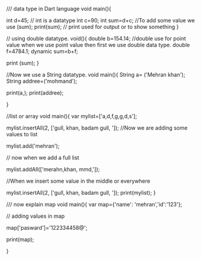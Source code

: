 
/// data type in Dart language
void main(){

  int d=45;         // int is a datatype
  int c=90;
  int sum=d+c;   //To add some value we use (sum);
  print(sum);        // print used for output or to show something
}


// using double datatype.
void(){
double b=154.14; //double use for point value when we use point value then first we use double data type.
double f=4784.1;
dynamic sum=b+f;

print (sum);
}


//Now we use a String datatype.
void main(){
  String a= ('Mehran khan');
  String addree=('mohmand');

  print(a,);
  print(addree);

}


//list or array
void main(){
  var mylist=['a,d,f,g,g,d,s'];

  mylist.insertAll(2, ['gull, khan, badam gull, ']);
//Now we are adding some values to list

  mylist.add('mehran');


  // now when we add a full list

  mylist.addAll(['merahn,khan, mmd,']);

  //When we insert some value in the middle or everywhere


  mylist.insertAll(2, ['gull, khan, badam gull, ']);
print(mylist);
}

/// now explain map 
void main(){
  var map={'name': 'mehran','id':'123'};


// adding values in map

  map['pasward']='122334458@';

  print(map);

}
